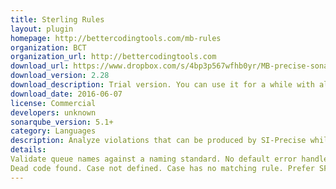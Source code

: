 ```yaml
---
title: Sterling Rules
layout: plugin
homepage: http://bettercodingtools.com/mb-rules
organization: BCT
organization_url: http://bettercodingtools.com
download_url: https://www.dropbox.com/s/4bp3p567wfhb0yr/MB-precise-sonarplugin-2.28.jar?dl=0
download_version: 2.28
download_description: Trial version. You can use it for a while with all the features of the purchased product but it will run out at the end of the trial
download_date: 2016-06-07
license: Commercial
developers: unknown
sonarqube_version: 5.1+
category: Languages
description: Analyze violations that can be produced by SI-Precise while analyzing Sterling/Gertran code. They are broken down below into the categories standards, performance, correctness, security and other.
details: 
Validate queue names against a naming standard. No default error handler. In process fault handler. Process, operation or sequence has no name. JDBC Table not defined. Lock and Unlock do not match. Duplicate sequence found. Process called but defined. Process invoking self
Dead code found. Case not defined. Case has no matching rule. Prefer SFTP over FTP (security).
---
```

